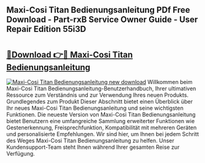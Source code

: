 ## Maxi-Cosi Titan Bedienungsanleitung PDf Free Download - Part-rxB Service Owner Guide - User Repair Edition 55i3D

# <h2><a href="http://df5u1g.blite.top/?on=Maxi-Cosi+Titan+Bedienungsanleitung">🔗Download 👉🔴 Maxi-Cosi Titan Bedienungsanleitung</a></h2>

[![Maxi-Cosi Titan Bedienungsanleitung new download](https://i.imgur.com/lujVjoI.png)](http://df5u1g.blite.top/?on=Maxi-Cosi+Titan+Bedienungsanleitung)
Willkommen beim Maxi-Cosi Titan Bedienungsanleitung-Benutzerhandbuch, Ihrer ultimativen Ressource zum Verständnis und zur Verwendung Ihres neuen Produkts. Grundlegendes zum Produkt Dieser Abschnitt bietet einen Überblick über Ihr neues Maxi-Cosi Titan Bedienungsanleitung und seine wichtigsten Funktionen. Die neueste Version von Maxi-Cosi Titan Bedienungsanleitung bietet Benutzern eine umfangreiche Sammlung erweiterter Funktionen wie Gestenerkennung, Freisprechfunktion, Kompatibilität mit mehreren Geräten und personalisierte Empfehlungen. Wir sind hier, um Ihnen bei jedem Schritt des Weges Maxi-Cosi Titan Bedienungsanleitung zu helfen. Unser Kundensupport-Team steht Ihnen während Ihrer gesamten Reise zur Verfügung.
